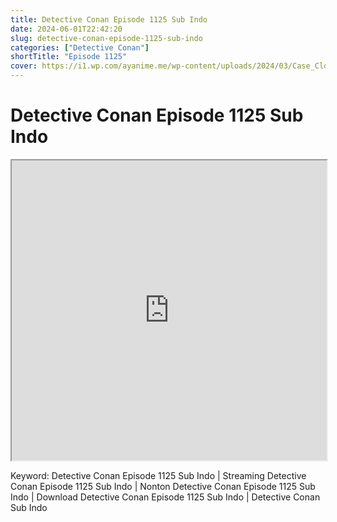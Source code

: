 ```yaml
---
title: Detective Conan Episode 1125 Sub Indo
date: 2024-06-01T22:42:20
slug: detective-conan-episode-1125-sub-indo
categories: ["Detective Conan"]
shortTitle: "Episode 1125"
cover: https://i1.wp.com/ayanime.me/wp-content/uploads/2024/03/Case_Closed_3rd_Key_Visual.jpg
---
```


# Detective Conan Episode 1125 Sub Indo

<iframe src="https://drive.google.com/file/d/16dvfHhJabFrtpCIgaRYGjDDQdLmYT2Vy/preview" width="100%" height="480" allow="accelerometer; autoplay; encrypted-media; gyroscope; fullscreen; picture-in-picture" scrolling="no" seamless="" sandbox="allow-same-origin allow-scripts"></iframe>

Keyword:
Detective Conan Episode 1125 Sub Indo | Streaming Detective Conan Episode 1125 Sub Indo | Nonton Detective Conan Episode 1125 Sub Indo | Download Detective Conan Episode 1125 Sub Indo | Detective Conan Sub Indo

